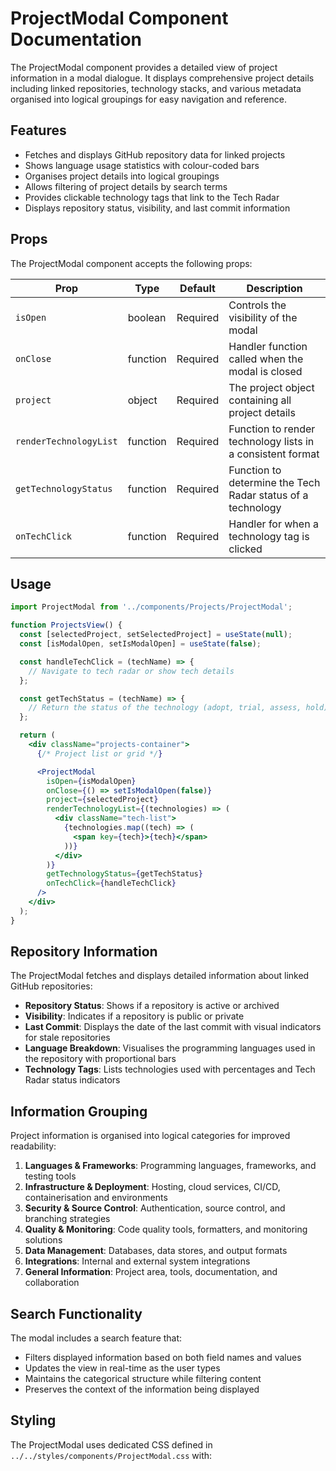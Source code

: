 # ProjectModal Component Documentation

The ProjectModal component provides a detailed view of project information in a modal dialogue. It displays comprehensive project details including linked repositories, technology stacks, and various metadata organised into logical groupings for easy navigation and reference.

## Features

- Fetches and displays GitHub repository data for linked projects
- Shows language usage statistics with colour-coded bars
- Organises project details into logical groupings
- Allows filtering of project details by search terms
- Provides clickable technology tags that link to the Tech Radar
- Displays repository status, visibility, and last commit information

## Props

The ProjectModal component accepts the following props:

| Prop                   | Type     | Default  | Description                                                 |
| ---------------------- | -------- | -------- | ----------------------------------------------------------- |
| `isOpen`               | boolean  | Required | Controls the visibility of the modal                        |
| `onClose`              | function | Required | Handler function called when the modal is closed            |
| `project`              | object   | Required | The project object containing all project details           |
| `renderTechnologyList` | function | Required | Function to render technology lists in a consistent format  |
| `getTechnologyStatus`  | function | Required | Function to determine the Tech Radar status of a technology |
| `onTechClick`          | function | Required | Handler for when a technology tag is clicked                |

## Usage

```jsx
import ProjectModal from '../components/Projects/ProjectModal';

function ProjectsView() {
  const [selectedProject, setSelectedProject] = useState(null);
  const [isModalOpen, setIsModalOpen] = useState(false);

  const handleTechClick = (techName) => {
    // Navigate to tech radar or show tech details
  };

  const getTechStatus = (techName) => {
    // Return the status of the technology (adopt, trial, assess, hold)
  };

  return (
    <div className="projects-container">
      {/* Project list or grid */}

      <ProjectModal
        isOpen={isModalOpen}
        onClose={() => setIsModalOpen(false)}
        project={selectedProject}
        renderTechnologyList={(technologies) => (
          <div className="tech-list">
            {technologies.map((tech) => (
              <span key={tech}>{tech}</span>
            ))}
          </div>
        )}
        getTechnologyStatus={getTechStatus}
        onTechClick={handleTechClick}
      />
    </div>
  );
}
```

## Repository Information

The ProjectModal fetches and displays detailed information about linked GitHub repositories:

- **Repository Status**: Shows if a repository is active or archived
- **Visibility**: Indicates if a repository is public or private
- **Last Commit**: Displays the date of the last commit with visual indicators for stale repositories
- **Language Breakdown**: Visualises the programming languages used in the repository with proportional bars
- **Technology Tags**: Lists technologies used with percentages and Tech Radar status indicators

## Information Grouping

Project information is organised into logical categories for improved readability:

1. **Languages & Frameworks**: Programming languages, frameworks, and testing tools
2. **Infrastructure & Deployment**: Hosting, cloud services, CI/CD, containerisation and environments
3. **Security & Source Control**: Authentication, source control, and branching strategies
4. **Quality & Monitoring**: Code quality tools, formatters, and monitoring solutions
5. **Data Management**: Databases, data stores, and output formats
6. **Integrations**: Internal and external system integrations
7. **General Information**: Project area, tools, documentation, and collaboration

## Search Functionality

The modal includes a search feature that:

- Filters displayed information based on both field names and values
- Updates the view in real-time as the user types
- Maintains the categorical structure while filtering content
- Preserves the context of the information being displayed

## Styling

The ProjectModal uses dedicated CSS defined in `../../styles/components/ProjectModal.css` with:
